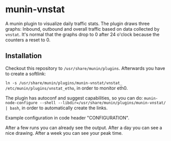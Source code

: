 munin-vnstat
============

A munin plugin to visualize daily traffic stats.
The plugin draws three graphs: Inbound, outbound and overall traffic based on data collected by ``vnstat``.
It's normal that the graphs drop to 0 after 24 o'clock because the counters a reset to 0.

Installation
------------

Checkout this repository to ``/usr/share/munin/plugins``. Afterwards you have to create a softlink:

``ln -s /usr/share/munin/plugins/munin-vnstat/vnstat_ /etc/munin/plugins/vnstat_etho``, in order to monitor eth0.

The plugin has autoconf and suggest capabilities, so you can do:
``munin-node-configure --shell --libdir=/usr/share/munin/plugins/munin-vnstat/ | bash``, in order to automatically
create the links.

Example configuration in code header "CONFIGURATION".

After a few runs you can already see the output.
After a day you can see a nice drawing.
After a week you can see your peak time.
